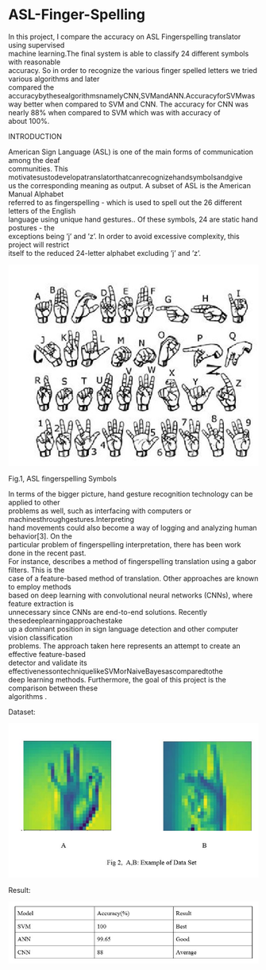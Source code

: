 # ASL-Finger-Spelling

In this project, I compare the accuracy on ASL Fingerspelling translator using supervised             
machine learning.The final system is able to classify 24 different symbols with reasonable             
accuracy.
So in order to recognize the various finger spelled letters we tried various algorithms and later               
compared the accuracybythesealgorithmsnamelyCNN,SVMandANN.AccuracyforSVMwas            
way better when compared to SVM and CNN. The accuracy for CNN was nearly 88% when compared to SVM which was with accuracy of    
about 100%.

INTRODUCTION 
 
American Sign Language (ASL) is one of the main forms of communication among the deaf    
communities. This motivatesustodevelopatranslatorthatcanrecognizehandsymbolsandgive          
us the corresponding meaning as output. A subset of ASL is the American Manual Alphabet        
referred to as fingerspelling - which is used to spell out the 26 different letters of the English     
language using unique hand gestures.. Of these symbols, 24 are static hand postures - the             
exceptions being ’j’ and ’z’. In order to avoid excessive complexity, this project will restrict     
itself to the reduced 24-letter alphabet excluding ’j’ and ’z’.  
 
 
 ![](Images_ASL/intro.JPG)
 
Fig.1, ASL fingerspelling Symbols 
 
 
In terms of the bigger picture, hand gesture recognition technology can be applied to other          
problems as well, such as interfacing with computers or machinesthroughgestures.Interpreting       
hand movements could also become a way of logging and analyzing human behavior​[3]. On the        
particular problem of fingerspelling interpretation, there has been work done in the recent past.  
For instance, describes a method of fingerspelling translation using a gabor filters. This is the          
case of a feature-based method of translation. Other approaches are known to employ methods         
based on deep learning with convolutional neural networks (CNNs), where feature extraction is      
unnecessary since CNNs are end-to-end solutions. Recently thesedeeplearningapproachestake          
up a dominant position in sign language detection and other computer vision classification             
problems. The approach taken here represents an attempt to create an effective feature-based         
detector and validate its effectivenessontechniquelikeSVMorNaiveBayesascomparedtothe              
deep learning methods. Furthermore, the goal of this project is the comparison between these      
algorithms . 
 
 Dataset:
 
  ![](Images_ASL/dataset.JPG)
  

  Result:
  
   ![](Images_ASL/result.JPG)
